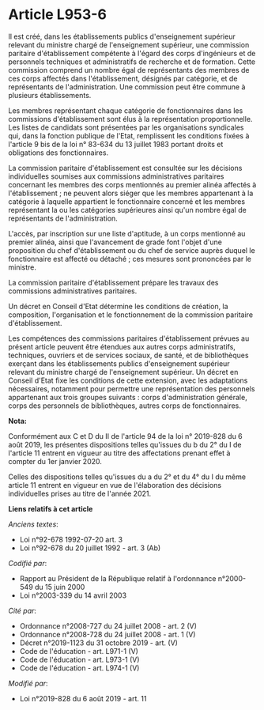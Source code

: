 # Article L953-6

Il est créé, dans les établissements publics d'enseignement supérieur relevant du ministre chargé de l'enseignement
supérieur, une commission paritaire d'établissement compétente à l'égard des corps d'ingénieurs et de personnels techniques
et administratifs de recherche et de formation. Cette commission comprend un nombre égal de représentants des membres de ces
corps affectés dans l'établissement, désignés par catégorie, et de représentants de l'administration. Une commission peut
être commune à plusieurs établissements.

Les membres représentant chaque catégorie de fonctionnaires dans les commissions d'établissement sont élus à la
représentation proportionnelle. Les listes de candidats sont présentées par les organisations syndicales qui, dans la
fonction publique de l'Etat, remplissent les conditions fixées à l'article 9 bis de la loi n° 83-634 du 13 juillet 1983
portant droits et obligations des fonctionnaires.

La commission paritaire d'établissement est consultée sur les décisions individuelles soumises aux commissions
administratives paritaires concernant les membres des corps mentionnés au premier alinéa affectés à l'établissement ; ne
peuvent alors siéger que les membres appartenant à la catégorie à laquelle appartient le fonctionnaire concerné et les
membres représentant la ou les catégories supérieures ainsi qu'un nombre égal de représentants de l'administration.

L'accès, par inscription sur une liste d'aptitude, à un corps mentionné au premier alinéa, ainsi que l'avancement de grade
font l'objet d'une proposition du chef d'établissement ou du chef de service auprès duquel le fonctionnaire est affecté ou
détaché ; ces mesures sont prononcées par le ministre.

La commission paritaire d'établissement prépare les travaux des commissions administratives paritaires.

Un décret en Conseil d'Etat détermine les conditions de création, la composition, l'organisation et le fonctionnement de la
commission paritaire d'établissement.

Les compétences des commissions paritaires d'établissement prévues au présent article peuvent être étendues aux autres corps
administratifs, techniques, ouvriers et de services sociaux, de santé, et de bibliothèques exerçant dans les établissements
publics d'enseignement supérieur relevant du ministre chargé de l'enseignement supérieur. Un décret en Conseil d'Etat fixe
les conditions de cette extension, avec les adaptations nécessaires, notamment pour permettre une représentation des
personnels appartenant aux trois groupes suivants : corps d'administration générale, corps des personnels de bibliothèques,
autres corps de fonctionnaires.

**Nota:**

Conformément aux C et D du II de l'article 94 de la loi n° 2019-828 du 6 août 2019, les présentes dispositions telles
qu'issues du b du 2° du I de l'article 11 entrent en vigueur au titre des affectations prenant effet à compter du 1er janvier
2020.

Celles des dispositions telles qu'issues du a du 2° et du 4° du I du même article 11 entrent en vigueur en vue de
l'élaboration des décisions individuelles prises au titre de l'année 2021.

**Liens relatifs à cet article**

_Anciens textes_:

  - Loi n°92-678 1992-07-20 art. 3
  - Loi n°92-678 du 20 juillet 1992 - art. 3 (Ab)

_Codifié par_:

  - Rapport au Président de la République relatif à l'ordonnance n°2000-549 du 15 juin 2000
  - Loi n°2003-339 du 14 avril 2003

_Cité par_:

  - Ordonnance n°2008-727 du 24 juillet 2008 - art. 2 (V)
  - Ordonnance n°2008-728 du 24 juillet 2008 - art. 1 (V)
  - Décret n°2019-1123 du 31 octobre 2019 - art. (V)
  - Code de l'éducation - art. L971-1 (V)
  - Code de l'éducation - art. L973-1 (V)
  - Code de l'éducation - art. L974-1 (V)

_Modifié par_:

  - Loi n°2019-828 du 6 août 2019 - art. 11
